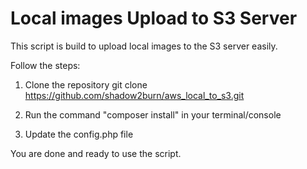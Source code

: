 Local images Upload to S3 Server
===============

This script is build to upload local images to the S3 server easily.

Follow the steps:

1. Clone the repository 
 git clone https://github.com/shadow2burn/aws_local_to_s3.git

2. Run the command "composer install" in your terminal/console

3. Update the config.php file 


You are done and ready to use the script.
